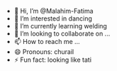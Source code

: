 - 👋 Hi, I’m @Malahim-Fatima
- 👀 I’m interested in dancing
- 🌱 I’m currently learning welding
- 💞️ I’m looking to collaborate on ...
- 📫 How to reach me ...
- 😄 Pronouns: churail
- ⚡ Fun fact: looking like tati

<!---
Malahim-Fatima/Malahim-Fatima is a ✨ special ✨ repository because its `README.md` (this file) appears on your GitHub profile.
You can click the Preview link to take a look at your changes.
--->
